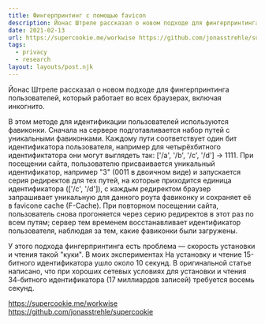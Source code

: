 ```yaml
---
title: Фингерпринтинг с помощью favicon
description: Йонас Штреле рассказал о новом подходе для фингерпринтинга пользователей, который работает во всех браузерах, включая инкогнито
date: 2021-02-13
url: https://supercookie.me/workwise https://github.com/jonasstrehle/supercookie
tags:
  - privacy
  - research
layout: layouts/post.njk
---
```

Йонас Штреле рассказал о новом подходе для фингерпринтинга пользователей, который работает во всех браузерах, включая инкогнито.

В этом методе для идентификации пользователей используются фавиконки. Сначала на сервере подготавливается набор путей с уникальными фавиконками. Каждому пути соответствует один бит идентификатора пользователя, например для четырёхбитного идентификтатора они могут выглядеть так: ['/a', '/b', '/c', '/d'] -> 1111. При посещении сайта, пользователю присваивается уникальный идентификатор, например "3" (0011 в двоичном виде) и запускается серия редиректов для тех путей, на которые приходится единица идентификатора (['/c', '/d']), с каждым редиректом браузер запрашивает уникальную для данного роута фавиконку и сохраняет её в favicone cache (F-Cache). При повторном посещении сайта, пользователь снова прогоняется через серию редиректов в этот раз по всем путям; сервер тем временем восстанавливает идентификатор пользователя, наблюдая за тем, какие фавиконки были загружены.

У этого подхода фингерпринтинга есть проблема — скорость установки и чтения такой "куки". В моих экспериментах На установку и чтение 15-битного идентификатора ушло около 10 секунд. В оригинальной статье написано, что при хороших сетевых условиях для установки и чтения 34-битного идентификатора (17 миллиардов записей) требуется восемь секунд.

https://supercookie.me/workwise
https://github.com/jonasstrehle/supercookie
